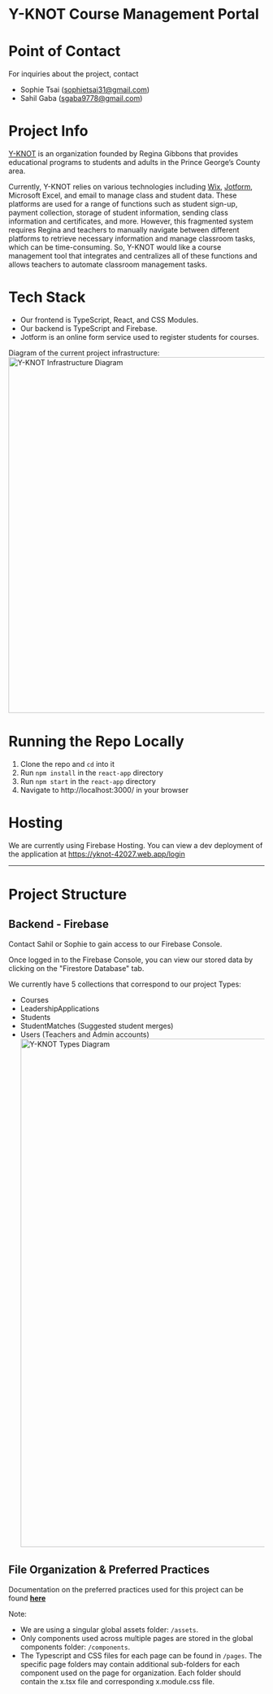 # Y-KNOT Course Management Portal

# Point of Contact

For inquiries about the project, contact

- Sophie Tsai (sophietsai31@gmail.com)
- Sahil Gaba (sgaba9778@gmail.com)

# Project Info

[Y-KNOT](https://www.yknotinc.org/home) is an organization founded by Regina Gibbons that provides educational programs to students and adults in the Prince George’s County area.

Currently, Y-KNOT relies on various technologies including [Wix](https://www.wix.com/), [Jotform](https://www.jotform.com/), Microsoft Excel, and email to manage class and student data. These platforms are used for a range of functions such as student sign-up, payment collection, storage of student information, sending class information and certificates, and more. However, this fragmented system requires Regina and teachers to manually navigate between different platforms to retrieve necessary information and manage classroom tasks, which can be time-consuming. So, Y-KNOT would like a course management tool that integrates and centralizes all of these functions and allows teachers to automate classroom management tasks.

# Tech Stack

- Our frontend is TypeScript, React, and CSS Modules.
- Our backend is TypeScript and Firebase.
- Jotform is an online form service used to register students for courses.

Diagram of the current project infrastructure:
<br/>
<img width="700" alt="Y-KNOT Infrastructure Diagram" src="https://github.com/user-attachments/assets/0289bd3d-82d1-440b-814e-50d61c51aee5">

# Running the Repo Locally

1. Clone the repo and `cd` into it
2. Run `npm install` in the `react-app` directory
3. Run `npm start` in the `react-app` directory
4. Navigate to http://localhost:3000/ in your browser

# Hosting

We are currently using Firebase Hosting. You can view a dev deployment of the application at https://yknot-42027.web.app/login

---

# Project Structure

## Backend - Firebase

Contact Sahil or Sophie to gain access to our Firebase Console.

Once logged in to the Firebase Console, you can view our stored data by clicking on the "Firestore Database" tab.

We currently have 5 collections that correspond to our project Types:

- Courses
- LeadershipApplications
- Students
- StudentMatches (Suggested student merges)
- Users (Teachers and Admin accounts)
  <img width="1000" alt="Y-KNOT Types Diagram" src="https://github.com/user-attachments/assets/7512aa11-cd6d-4039-9688-a603b5a3bad2">


## File Organization & Preferred Practices

Documentation on the preferred practices used for this project can be found **[here](preferred-practices.md)**

Note:

- We are using a singular global assets folder: `/assets`.
- Only components used across multiple pages are stored in the global components folder: `/components`.
- The Typescript and CSS files for each page can be found in `/pages`. The specific page folders may contain additional sub-folders for each component used on the page for organization. Each folder should contain the x.tsx file and corresponding x.module.css file.
